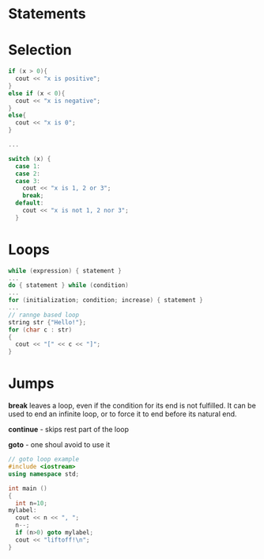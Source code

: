 Statements
==========


Selection
=========

```c++
if (x > 0){
  cout << "x is positive";
}
else if (x < 0){
  cout << "x is negative";
}
else{
  cout << "x is 0";
}

...

switch (x) {
  case 1:
  case 2:
  case 3:
    cout << "x is 1, 2 or 3";
    break;
  default:
    cout << "x is not 1, 2 nor 3";
  }
```

Loops
=====

```c++
while (expression) { statement } 
...
do { statement } while (condition)
...
for (initialization; condition; increase) { statement }
...
// rannge based loop
string str {"Hello!"};
for (char c : str)
{
  cout << "[" << c << "]";
}
```

Jumps
=====

**break** leaves a loop, even if the condition for its end is not fulfilled. 
It can be used to end an infinite loop, or to force it to end before its natural end. 


**continue** - skips rest part of the loop

**goto** - one shoul avoid to use it

```c++
// goto loop example
#include <iostream>
using namespace std;

int main ()
{
  int n=10;
mylabel:
  cout << n << ", ";
  n--;
  if (n>0) goto mylabel;
  cout << "liftoff!\n";
}
```


